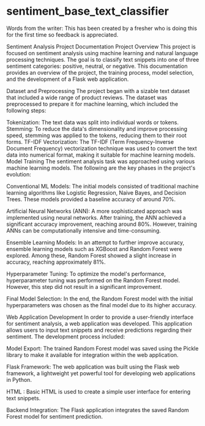 # sentiment_base_text_classifier
Words from the writer: This has been created by a fresher who is doing this for the first time so feedback is appreciated. 


Sentiment Analysis Project Documentation
Project Overview
This project is focused on sentiment analysis using machine learning and natural language processing techniques. The goal is to classify text snippets into one of three sentiment categories: positive, neutral, or negative. This documentation provides an overview of the project, the training process, model selection, and the development of a Flask web application.

Dataset and Preprocessing
The project began with a sizable text dataset that included a wide range of product reviews. The dataset was preprocessed to prepare it for machine learning, which included the following steps:

Tokenization: The text data was split into individual words or tokens.
Stemming: To reduce the data's dimensionality and improve processing speed, stemming was applied to the tokens, reducing them to their root forms.
TF-IDF Vectorization: The TF-IDF (Term Frequency-Inverse Document Frequency) vectorization technique was used to convert the text data into numerical format, making it suitable for machine learning models.
Model Training
The sentiment analysis task was approached using various machine learning models. The following are the key phases in the project's evolution:

Conventional ML Models: The initial models consisted of traditional machine learning algorithms like Logistic Regression, Naive Bayes, and Decision Trees. These models provided a baseline accuracy of around 70%.

Artificial Neural Networks (ANN): A more sophisticated approach was implemented using neural networks. After training, the ANN achieved a significant accuracy improvement, reaching around 80%. However, training ANNs can be computationally intensive and time-consuming.

Ensemble Learning Models: In an attempt to further improve accuracy, ensemble learning models such as XGBoost and Random Forest were explored. Among these, Random Forest showed a slight increase in accuracy, reaching approximately 81%.

Hyperparameter Tuning: To optimize the model's performance, hyperparameter tuning was performed on the Random Forest model. However, this step did not result in a significant improvement.

Final Model Selection: In the end, the Random Forest model with the initial hyperparameters was chosen as the final model due to its higher accuracy.

Web Application Development
In order to provide a user-friendly interface for sentiment analysis, a web application was developed. This application allows users to input text snippets and receive predictions regarding their sentiment. The development process included:

Model Export: The trained Random Forest model was saved using the Pickle library to make it available for integration within the web application.

Flask Framework: The web application was built using the Flask web framework, a lightweight yet powerful tool for developing web applications in Python.

HTML : Basic HTML is used to create a simple user interface for entering text snippets.

Backend Integration: The Flask application integrates the saved Random Forest model for sentiment prediction.

